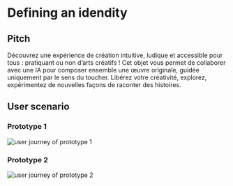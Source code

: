 # Defining an idendity

## Pitch

Découvrez une expérience de création intuitive, ludique et accessible pour tous : pratiquant ou non d’arts créatifs ! Cet objet vous permet de collaborer avec une IA pour composer ensemble une œuvre originale, guidée uniquement par le sens du toucher. Libérez votre créativité, explorez, expérimentez de nouvelles façons de raconter des histoires.

## User scenario

### Prototype 1

![user journey of prototype 1](2023-11-13/user%20journey_User%20journey%20prototype%201.jpg)

### Prototype 2

![user journey of prototype 2](/user%20journey_User%20journey%20prototype%202.jpg)